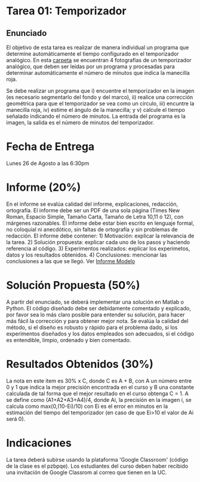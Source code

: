# Tarea 01: Temporizador

## Enunciado
El objetivo de esta tarea es realizar de manera individual un programa que determine automáticamente el tiempo configurado en el temporizador analógico. En esta [carpeta](https://github.com/domingomery/imagenes/tree/master/tareas/Tarea_01/imagenes_reloj) se encuentran 4 fotografías de un temporizador analógico, que deben ser leídas por un programa y procesadas para determinar automáticamente el número de minutos que indica la manecilla roja. 

Se debe realizar un programa que i) encuentre el temporizador en la imagen (es necesario segmentarlo del fondo y del marco), ii) realice una corrección geométrica para que el temporizador se vea como un círculo, iii) encuntre la manecilla roja, iv) estime el ángulo de la manecilla; y v) calcule el tiempo señalado indicando el número de minutos. La entrada del programa es la imagen, la salida es el número de minutos del temporizador.

# Fecha de Entrega
Lunes 26 de Agosto a las 6:30pm

# Informe (20%)
En el informe se evalúa calidad del informe, explicaciones, redacción, ortografía. El informe debe ser un PDF de una sola página (Times New Roman, Espacio Simple, Tamaño Carta, Tamaño de Letra 10,11 ó 12), con márgenes razonables. El informe debe estar bien escrito en lenguaje formal, no coloquial ni anecdótico, sin faltas de ortografía y sin problemas de redacción. El informe debe contener: 1) Motivación: explicar la relevancia de la tarea. 2) Solución propuesta: explicar cada uno de los pasos y haciendo referencia al código. 3) Experimentos realizados: explicar los experimetos, datos y los resultados obtenidos. 4) Conclusiones: mencionar las conclusiones a las que se llegó. Ver [Informe Modelo](https://github.com/domingomery/imagenes/blob/master/tareas/TareaModelo.pdf)

# Solución Propuesta (50%)
A partir del enunciado, se deberá implementar una solución en Matlab o Python. El código diseñado debe ser debidamente comentado y explicado, por favor sea lo más claro posible para entender su solución, para hacer más fácil la corrección y para obtener mejor nota. Se evalúa la calidad del método, si el diseño es robusto y rápido para el problema dado, si los experimentos diseñados y los datos empleados son adecuados, si el código es entendible, limpio, ordenado y bien comentado.

# Resultados Obtenidos (30%)
La nota en este item es 30% x C, donde C es A + B, con A un número entre 0 y 1 que indica la mejor precisión encontrada en el curso y B una constante calculada de tal forma que el mejor resultado en el curso obtenga C = 1. A se define como (A1+A2+A3+A4)/4, donde Ai, la precisión en la imagen i, se calcula como max(0,(10-Ei)/10) con Ei es el error en minutos en la estimación del tiempo del temporizador (en caso de que Ei>10 el valor de Ai será 0). 


# Indicaciones
La tarea deberá subirse usando la plataforma 'Google Classroom' (código de la clase es el pzbpqe). Los estudiantes del curso deben haber recibido una invitación de Google Classrom al correo que tienen en la UC.
